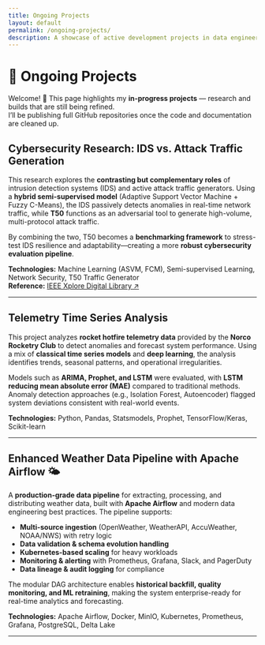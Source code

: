 ```yaml
---
title: Ongoing Projects
layout: default
permalink: /ongoing-projects/
description: A showcase of active development projects in data engineering, aerospace systems, and cybersecurity
---
```


# 🚧 Ongoing Projects  

Welcome! 👋 This page highlights my **in-progress projects** — research and builds that are still being refined.  
I’ll be publishing full GitHub repositories once the code and documentation are cleaned up.  

## Cybersecurity Research: IDS vs. Attack Traffic Generation

This research explores the **contrasting but complementary roles** of intrusion detection systems (IDS) and active attack traffic generators. Using a **hybrid semi-supervised model** (Adaptive Support Vector Machine + Fuzzy C-Means), the IDS passively detects anomalies in real-time network traffic, while **T50** functions as an adversarial tool to generate high-volume, multi-protocol attack traffic.  

By combining the two, T50 becomes a **benchmarking framework** to stress-test IDS resilience and adaptability—creating a more **robust cybersecurity evaluation pipeline**.  

**Technologies:** Machine Learning (ASVM, FCM), Semi-supervised Learning, Network Security, T50 Traffic Generator  
**Reference:** [IEEE Xplore Digital Library ↗](https://ieeexplore.ieee.org/document/8058397/citations#citations)

---

## Telemetry Time Series Analysis

This project analyzes **rocket hotfire telemetry data** provided by the **Norco Rocketry Club** to detect anomalies and forecast system performance. Using a mix of **classical time series models** and **deep learning**, the analysis identifies trends, seasonal patterns, and operational irregularities.  

Models such as **ARIMA, Prophet, and LSTM** were evaluated, with **LSTM reducing mean absolute error (MAE)** compared to traditional methods. Anomaly detection approaches (e.g., Isolation Forest, Autoencoder) flagged system deviations consistent with real-world events.  

**Technologies:** Python, Pandas, Statsmodels, Prophet, TensorFlow/Keras, Scikit-learn  

---

## Enhanced Weather Data Pipeline with Apache Airflow 🌤️

A **production-grade data pipeline** for extracting, processing, and distributing weather data, built with **Apache Airflow** and modern data engineering best practices. The pipeline supports:  

- **Multi-source ingestion** (OpenWeather, WeatherAPI, AccuWeather, NOAA/NWS) with retry logic  
- **Data validation & schema evolution handling**  
- **Kubernetes-based scaling** for heavy workloads  
- **Monitoring & alerting** with Prometheus, Grafana, Slack, and PagerDuty  
- **Data lineage & audit logging** for compliance  

The modular DAG architecture enables **historical backfill, quality monitoring, and ML retraining**, making the system enterprise-ready for real-time analytics and forecasting.  

**Technologies:** Apache Airflow, Docker, MinIO, Kubernetes, Prometheus, Grafana, PostgreSQL, Delta Lake  

---
